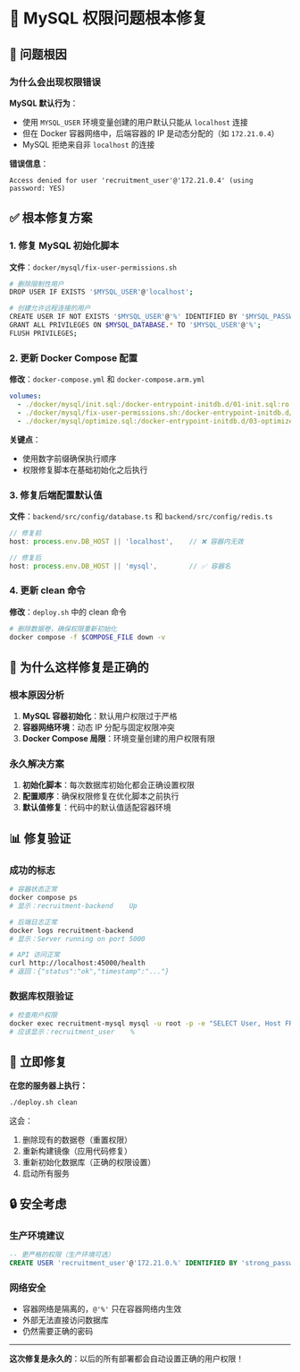 # 🔧 MySQL 权限问题根本修复

## 🚨 问题根因

### 为什么会出现权限错误

**MySQL 默认行为**：
- 使用 `MYSQL_USER` 环境变量创建的用户默认只能从 `localhost` 连接
- 但在 Docker 容器网络中，后端容器的 IP 是动态分配的（如 `172.21.0.4`）
- MySQL 拒绝来自非 `localhost` 的连接

**错误信息**：
```
Access denied for user 'recruitment_user'@'172.21.0.4' (using password: YES)
```

## ✅ 根本修复方案

### 1. 修复 MySQL 初始化脚本

**文件**：`docker/mysql/fix-user-permissions.sh`

```bash
# 删除限制性用户
DROP USER IF EXISTS '$MYSQL_USER'@'localhost';

# 创建允许远程连接的用户
CREATE USER IF NOT EXISTS '$MYSQL_USER'@'%' IDENTIFIED BY '$MYSQL_PASSWORD';
GRANT ALL PRIVILEGES ON $MYSQL_DATABASE.* TO '$MYSQL_USER'@'%';
FLUSH PRIVILEGES;
```

### 2. 更新 Docker Compose 配置

**修改**：`docker-compose.yml` 和 `docker-compose.arm.yml`

```yaml
volumes:
  - ./docker/mysql/init.sql:/docker-entrypoint-initdb.d/01-init.sql:ro
  - ./docker/mysql/fix-user-permissions.sh:/docker-entrypoint-initdb.d/02-fix-permissions.sh:ro
  - ./docker/mysql/optimize.sql:/docker-entrypoint-initdb.d/03-optimize.sql:ro
```

**关键点**：
- 使用数字前缀确保执行顺序
- 权限修复脚本在基础初始化之后执行

### 3. 修复后端配置默认值

**文件**：`backend/src/config/database.ts` 和 `backend/src/config/redis.ts`

```typescript
// 修复前
host: process.env.DB_HOST || 'localhost',    // ❌ 容器内无效

// 修复后
host: process.env.DB_HOST || 'mysql',        // ✅ 容器名
```

### 4. 更新 clean 命令

**修改**：`deploy.sh` 中的 clean 命令

```bash
# 删除数据卷，确保权限重新初始化
docker compose -f $COMPOSE_FILE down -v
```

## 🎯 为什么这样修复是正确的

### 根本原因分析
1. **MySQL 容器初始化**：默认用户权限过于严格
2. **容器网络环境**：动态 IP 分配与固定权限冲突
3. **Docker Compose 局限**：环境变量创建的用户权限有限

### 永久解决方案
1. **初始化脚本**：每次数据库初始化都会正确设置权限
2. **配置顺序**：确保权限修复在优化脚本之前执行
3. **默认值修复**：代码中的默认值适配容器环境

## 📊 修复验证

### 成功的标志
```bash
# 容器状态正常
docker compose ps
# 显示：recruitment-backend    Up

# 后端日志正常
docker logs recruitment-backend
# 显示：Server running on port 5000

# API 访问正常
curl http://localhost:45000/health
# 返回：{"status":"ok","timestamp":"..."}
```

### 数据库权限验证
```bash
# 检查用户权限
docker exec recruitment-mysql mysql -u root -p -e "SELECT User, Host FROM mysql.user WHERE User='recruitment_user';"
# 应该显示：recruitment_user    %
```

## 🚀 立即修复

**在您的服务器上执行：**

```bash
./deploy.sh clean
```

这会：
1. 删除现有的数据卷（重置权限）
2. 重新构建镜像（应用代码修复）
3. 重新初始化数据库（正确的权限设置）
4. 启动所有服务

## 🔒 安全考虑

### 生产环境建议
```sql
-- 更严格的权限（生产环境可选）
CREATE USER 'recruitment_user'@'172.21.0.%' IDENTIFIED BY 'strong_password';
```

### 网络安全
- 容器网络是隔离的，`@'%'` 只在容器网络内生效
- 外部无法直接访问数据库
- 仍然需要正确的密码

---

**这次修复是永久的**：以后的所有部署都会自动设置正确的用户权限！